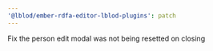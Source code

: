 ```yaml
---
'@lblod/ember-rdfa-editor-lblod-plugins': patch
---
```


Fix the person edit modal was not being resetted on closing
